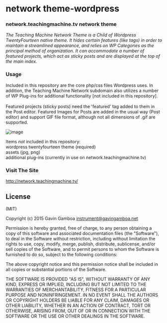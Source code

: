 network theme-wordpress
=================

### network.teachingmachine.tv network theme

_The Teaching Machine Network Theme is a Child of Wordpress TwentyFourteen native theme. It hides certain features (like tags) in order to maintain a streamlined appearance, and relies on WP Categories as the principal method of organization. It can accommodate a number of featured projects, which act as sticky posts and are displayed at the top of the main index._

### Usage

Included in this repository are the core php/css files Wordpress uses. In addition, the Teaching Machine Network subdomain also utilizes a number of WP Plug-ins for additional functionality [not included in this repository].
<br>
<br>
Featured projects (sticky posts) need the 'featured' tag added to them in the Post editor. Featured Images for Posts are added in the usual way (Post editor) and support GIF file format, although not all dimensions of .gif are supported. 

![image](http://web.gavingamboa.net/image/networkTMtheme.jpg)

Items *not* included in this repository:
<br>
wordpress twentyfourteen theme (required)<br>
assets (jpg, png)<br>
additional plug-ins (currently in use on network.teachingmachine.tv)<br>


### Visit The Site
http://network.teachingmachine.tv/

## License

(MIT)

Copyright (c) 2015 Gavin Gamboa <instrument@gavingamboa.net>

Permission is hereby granted, free of charge, to any person obtaining a copy of this software and associated documentation files (the "Software"), to deal in the Software without restriction, including without limitation the rights to use, copy, modify, merge, publish, distribute, sublicense, and/or sell copies of the Software, and to permit persons to whom the Software is furnished to do so, subject to the following conditions:

The above copyright notice and this permission notice shall be included in all copies or substantial portions of the Software.

THE SOFTWARE IS PROVIDED "AS IS", WITHOUT WARRANTY OF ANY KIND, EXPRESS OR IMPLIED, INCLUDING BUT NOT LIMITED TO THE WARRANTIES OF MERCHANTABILITY, FITNESS FOR A PARTICULAR PURPOSE AND NONINFRINGEMENT. IN NO EVENT SHALL THE AUTHORS OR COPYRIGHT HOLDERS BE LIABLE FOR ANY CLAIM, DAMAGES OR OTHER LIABILITY, WHETHER IN AN ACTION OF CONTRACT, TORT OR OTHERWISE, ARISING FROM, OUT OF OR IN CONNECTION WITH THE SOFTWARE OR THE USE OR OTHER DEALINGS IN THE SOFTWARE.

